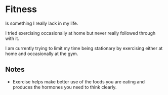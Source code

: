 # Fitness
Is something I really lack in my life.

I tried exercising occasionally at home but never really followed through with it.

I am currently trying to limit my time being stationary by exercising either at home and occasionally at the gym.

## Notes
- Exercise helps make better use of the foods you are eating and produces the hormones you need to think clearly.